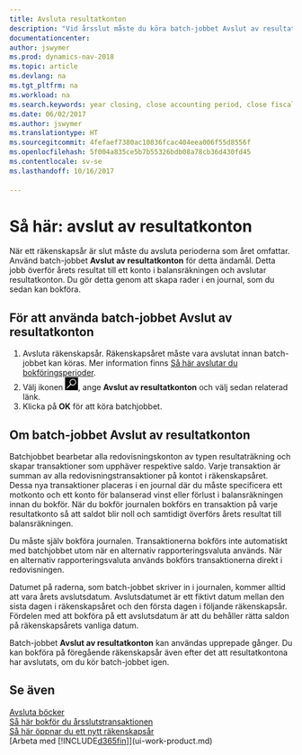 ```yaml
---
title: Avsluta resultatkonton
description: "Vid årsslut måste du köra batch-jobbet Avslut av resultatkonton för att avsluta bokföringsperioder som utgör räkenskapsåret."
documentationcenter: 
author: jswymer
ms.prod: dynamics-nav-2018
ms.topic: article
ms.devlang: na
ms.tgt_pltfrm: na
ms.workload: na
ms.search.keywords: year closing, close accounting period, close fiscal year, bank account detailed trial balance
ms.date: 06/02/2017
ms.author: jswymer
ms.translationtype: HT
ms.sourcegitcommit: 4fefaef7380ac10836fcac404eea006f55d8556f
ms.openlocfilehash: 5f004a835ce5b7b55326bdb08a78cb36d430fd45
ms.contentlocale: sv-se
ms.lasthandoff: 10/16/2017

---
```

# <a name="how-to-close-income-statement-accounts"></a>Så här: avslut av resultatkonton
När ett räkenskapsår är slut måste du avsluta perioderna som året omfattar. Använd batch-jobbet **Avslut av resultatkonton** för detta ändamål. Detta jobb överför årets resultat till ett konto i balansräkningen och avslutar resultatkonton. Du gör detta genom att skapa rader i en journal, som du sedan kan bokföra.

## <a name="to-run-the-close-income-statement-batch-job"></a>För att använda batch-jobbet Avslut av resultatkonton
1. Avsluta räkenskapsår. Räkenskapsåret måste vara avslutat innan batch-jobbet kan köras. Mer information finns [Så här avslutar du bokföringsperioder](year-close-account-periods.md).
2. Välj ikonen ![Söka efter sida eller rapport](media/ui-search/search_small.png "ikonen Söka efter sida eller rapport"), ange **Avslut av resultatkonton** och välj sedan relaterad länk.
3. Klicka på **OK** för att köra batchjobbet.

## <a name="about-the-close-income-statement-batch-job"></a>Om batch-jobbet Avslut av resultatkonton
Batchjobbet bearbetar alla redovisningskonton av typen resultaträkning och skapar transaktioner som upphäver respektive saldo. Varje transaktion är summan av alla redovisningstransaktioner på kontot i räkenskapsåret. Dessa nya transaktioner placeras i en journal där du måste specificera ett motkonto och ett konto för balanserad vinst eller förlust i balansräkningen innan du bokför. När du bokför journalen bokförs en transaktion på varje resultatkonto så att saldot blir noll och samtidigt överförs årets resultat till balansräkningen.

Du måste själv bokföra journalen. Transaktionerna bokförs inte automatiskt med batchjobbet utom när en alternativ rapporteringsvaluta används. När en alternativ rapporteringsvaluta används bokförs transaktionerna direkt i redovisningen.

Datumet på raderna, som batch-jobbet skriver in i journalen, kommer alltid att vara årets avslutsdatum. Avslutsdatumet är ett fiktivt datum mellan den sista dagen i räkenskapsåret och den första dagen i följande räkenskapsår. Fördelen med att bokföra på ett avslutsdatum är att du behåller rätta saldon på räkenskapsårets vanliga datum.

Batch-jobbet **Avslut av resultatkonton** kan användas upprepade gånger. Du kan bokföra på föregående räkenskapsår även efter det att resultatkontona har avslutats, om du kör batch-jobbet igen.

## <a name="see-also"></a>Se även
[Avsluta böcker](year-close-books.md)  
[Så här bokför du årsslutstransaktionen](year-how-post-year-end-close-entry.md)  
[Så här öppnar du ett nytt räkenskapsår](finance-how-open-new-fiscal-year.md)  
[Arbeta med [!INCLUDE[d365fin](includes/d365fin_md.md)]](ui-work-product.md)

